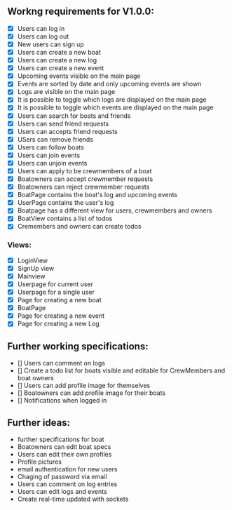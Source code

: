 ## Workng requirements for V1.0.0:
- [x] Users can log in
- [x] Users can log out
- [x] New users can sign up
- [x] Users can create a new boat
- [X] Users can create a new log
- [x] Users can create a new event
- [x] Upcoming events visible on the main page
- [x] Events are sorted by date and only upcoming events are shown
- [X] Logs are visible on the main page
- [X] It is possible to toggle which logs are displayed on the main page
- [X] It is possible to toggle which events are displayed on the main page
- [x] Users can search for boats and friends
- [x] Users can send friend requests
- [x] Users can accepts friend requests
- [x] USers can remove friends
- [x] Users can follow boats
- [X] Users can join events
- [X] Users can unjoin events
- [X] Users can apply to be crewmembers of a boat
- [x] Boatowners can accept crewmember requests
- [x] Boatowners can reject crewmember requests
- [X] BoatPage contains the boat's log and upcoming events
- [X] UserPage contains the user's log
- [X] Boatpage has a different view for users, crewmembers and owners
- [X] BoatView contains a list of todos
- [X] Cremembers and owners can create todos

###  Views:
- [x] LoginView
- [x] SignUp view
- [x] Mainview
- [x] Userpage for current user
- [x] Userpage for a single user
- [x] Page for creating a new boat
- [x] BoatPage
- [x] Page for creating a new event
- [x] Page for creating a new Log

## Further working specifications:
- [] Users can comment on logs
- [] Create a todo list for boats visible and editable for CrewMembers and boat owners
- [] Users can add profile image for themselves
- [] Boatowners can add profile image for their boats
- [] Notifications when logged in

## Further ideas: 
- further specifications for boat
- Boatowners can edit boat specs
- Users can edit their own profiles
- Profile pictures
- email authentication for new users
- Chaging of password via email
- Users can comment on log entries
- Users can edit logs and events
- Create real-time updated with sockets